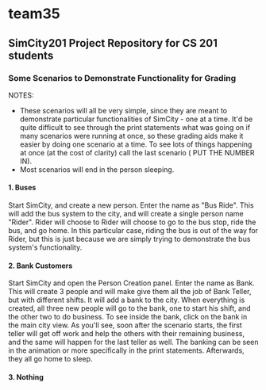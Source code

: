 team35
======

## SimCity201 Project Repository for CS 201 students

### Some Scenarios to Demonstrate Functionality for Grading
NOTES: 
- These scenarios will all be very simple, since they are meant to demonstrate particular
functionalities of SimCity - one at a time. It'd be quite difficult to see through the print
statements what was going on if many scenarios were running at once, so these grading aids
make it easier by doing one scenario at a time. To see lots of things happening at once (at 
the cost of clarity) call the last scenario ( PUT THE NUMBER IN).
- Most scenarios will end in the person sleeping.

#### 1. Buses
Start SimCity, and create a new person. Enter the name as "Bus Ride". This will add the
bus system to the city, and will create a single person name "Rider". Rider will choose to
Rider will choose to go to the bus stop, ride the bus, and go home. In this particular case,
riding the bus is out of the way for Rider, but this is just because we are simply trying to
demonstrate the bus system's functionality.

#### 2. Bank Customers
Start SimCity and open the Person Creation panel. Enter the name as Bank. This will create 3
people and will make give them all the job of Bank Teller, but with different shifts. It will
add a bank to the city. When everything is created, all three new people will go to the bank,
one to start his shift, and the other two to do business. To see inside the bank, click on the
bank in the main city view. As you'll see, soon after the scenario starts, the first teller
will get off work and help the others with their remaining business, and the same will happen
for the last teller as well. The banking can be seen in the animation or more specifically in
the print statements. Afterwards, they all go home to sleep.

#### 3. Nothing
